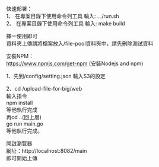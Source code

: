快速部署：  
   1、 在專案目錄下使用命令列工具 輸入: . ./run.sh  
   2、 在專案目錄下使用命令列工具 輸入: make build  

擇一使用即可  
   資料夾上傳請將檔案放入/file-pool資料夾中，請先刪除測試資料  

安裝NPM：  
https://www.npmjs.com/get-npm  (安裝Nodejs and npm)


1、先到/config/setting.json  輸入S3的設定

2、cd /upload-file-for-big/web  
   輸入指令  
   npm install  
   等他執行完成  
   再cd ..(回上層)  
   go run main.go  
   等他執行完成。  


開啟瀏覽器  
網址：http://localhost:8082/main  
即可開始上傳



